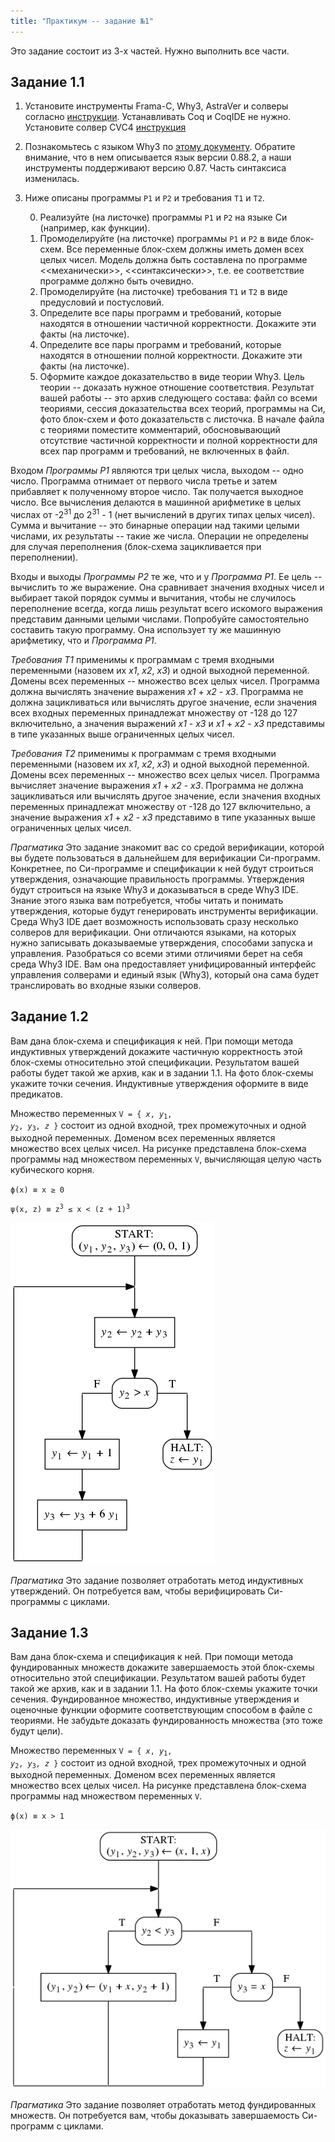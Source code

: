 ```yaml
---
title: "Практикум -- задание №1"
---
```


Это задание состоит из 3-х частей. Нужно выполнить все части.

## Задание 1.1

1. Установите инструменты Frama-C, Why3, AstraVer и солверы
   согласно [инструкции](https://forge.ispras.ru/projects/astraver/wiki).
   Устанавливать Coq и CoqIDE не нужно. Установите солвер CVC4
   [инструкция](../cvc4.md)
2. Познакомьтесь с языком Why3 по [этому документу](https://web.archive.org/web/20171208230848/http://why3.lri.fr/manual.pdf).
   Обратите внимание, что в нем описывается язык версии 0.88.2, а наши
   инструменты поддерживают версию 0.87. Часть синтаксиса изменилась.
3. Ниже описаны программы `P1` и `P2` и требования `T1` и `T2`.

   0. Реализуйте (на листочке) программы `P1` и `P2` на языке Си (например, как функции).  
   1. Промоделируйте (на листочке) программы `P1` и `P2` в виде блок-схем.
      Все переменные блок-схем должны иметь домен всех целых чисел.
      Модель должна быть составлена по программе <<механически>>,
      <<синтаксически>>, т.е. ее соответствие программе должно быть очевидно.
   2. Промоделируйте (на листочке) требования `T1` и `T2` в виде предусловий
      и постусловий.
   3. Определите все пары программ и требований, которые находятся в отношении
      частичной корректности. Докажите эти факты (на листочке).
   4. Определите все пары программ и требований, которые находятся в отношении
      полной корректности. Докажите эти факты (на листочке).
   5. Оформите каждое доказательство в виде теории Why3. Цель теории -- доказать
      нужное отношение соответствия. Результат вашей работы -- это архив
      следующего состава: файл со всеми теориями, сессия доказательства всех
      теорий, программы на Си, фото блок-схем и фото доказательств с листочка.
      В начале файла с теориями поместите комментарий, обосновывающий
      отсутствие частичной корректности и полной корректности для всех пар
      программ и требований, не включенных в файл.

Входом _Программы P1_ являются три целых числа, выходом -- одно число.
Программа отнимает от первого числа третье и затем прибавляет к полученному
второе число. Так получается выходное число.
Все вычисления делаются в машинной арифметике в целых числах от -2<sup>31</sup> до 2<sup>31</sup> - 1
(нет вычислений в других типах целых чисел).
Сумма и вычитание -- это бинарные операции над такими
целыми числами, их результаты -- такие же числа. Операции не определены для
случая переполнения (блок-схема зацикливается при переполнении).

Входы и выходы _Программы Р2_ те же, что и у _Программа Р1_. Ее цель --
вычислить то же выражение. Она сравнивает значения входных чисел и выбирает
такой порядок суммы и вычитания, чтобы не случилось переполнение всегда,
когда лишь результат всего искомого
выражения представим данными целыми числами. Попробуйте самостоятельно
составить такую программу. Она использует ту же машинную арифметику, что и
_Программа Р1_.

_Требования Т1_ применимы к программам с тремя входными переменными
(назовем их _x1_, _x2_, _x3_) и одной выходной переменной. Домены всех
переменных -- множество всех целых чисел. Программа должна вычислять
значение выражения _x1_ + _x2_ - _x3_.
Программа не должна зацикливаться или вычислять другое значение, если
значения всех входных переменных принадлежат множеству от -128 до 127
включительно, а значения выражений _x1_ - _x3_ и _x1_ + _x2_ - _x3_
представимы в типе указанных выше ограниченных целых чисел.

_Требования Т2_ применимы к программам с тремя входными переменными
(назовем их _x1_, _x2_, _x3_) и одной выходной переменной. Домены всех
переменных -- множество всех целых чисел. Программа вычисляет значение
выражения _x1_ + _x2_ - _x3_.
Программа не должна зацикливаться или вычислять другое значение, если
значения входных переменных принадлежат множеству от -128 до 127
включительно, а значение выражения _x1_ + _x2_ - _x3_ представимо
в типе указанных выше ограниченных целых чисел.

_Прагматика_ Это задание знакомит вас со средой верификации,
которой вы будете пользоваться в дальнейшем для верификации Си-программ.
Конкретнее, по Си-программе и спецификации к ней будут строиться
утверждения, означающие правильность программы. Утверждения будут
строиться на языке Why3 и доказываться в среде Why3 IDE. Знание этого
языка вам потребуется, чтобы читать и понимать утверждения, которые
будут генерировать инструменты верификации. Среда Why3 IDE дает
возможность использовать сразу несколько солверов для верификации. Они
отличаются языками, на которых нужно записывать доказываемые утверждения,
способами запуска и управления. Разобраться со всеми этими отличиями
берет на себя среда Why3 IDE. Вам она предоставляет унифицированный
интерфейс управления солверами и единый язык (Why3), который она сама
будет транслировать во входные языки солверов.

## Задание 1.2

Вам дана блок-схема и спецификация к ней. При помощи
метода индуктивных утверждений докажите частичную корректность этой
блок-схемы относительно этой спецификации. Результатом вашей работы будет
такой же архив, как и в задании 1.1. На фото блок-схемы укажите
точки сечения. Индуктивные утверждения оформите в виде предикатов.

Множество переменных <code>V = { <i>x</i>, <i>y</i><sub>1</sub>,
<i>y</i><sub>2</sub>, <i>y</i><sub>3</sub>, <i>z</i> }</code> состоит
из одной входной, трех промежуточных и одной выходной переменных.
Доменом всех переменных является множество всех целых чисел.
На рисунке представлена блок-схема программы над множеством переменных
<code>V</code>, вычисляющая целую часть кубического корня.

<code>&straightphi;(x) &equiv; x &ge; 0</code>

<code>&psi;(x, z) &equiv; z<sup>3</sup> &le; x &lt; (z + 1)<sup>3</sup></code>

![блок-схема к заданию 1.2](b1_2.png)

_Прагматика_ Это задание позволяет отработать метод индуктивных
утверждений. Он потребуется вам, чтобы верифицировать Си-программы с циклами.

## Задание 1.3

Вам дана блок-схема и спецификация к ней. При помощи
метода фундированных множеств докажите завершаемость этой блок-схемы
относительно этой спецификации. Результатом вашей работы будет такой же архив,
как и в задании 1.1. На фото блок-схемы укажите точки сечения.
Фундированное множество, индуктивные утверждения и оценочные функции
оформите соответствующим способом в файле с теориями. Не забудьте доказать
фундированность множества (это тоже будут цели).

Множество переменных <code>V = { <i>x</i>, <i>y</i><sub>1</sub>,
<i>y</i><sub>2</sub>, <i>y</i><sub>3</sub>, <i>z</i> }</code> состоит
из одной входной, трех промежуточных и одной выходной переменных.
Доменом всех переменных является множество всех целых чисел. На рисунке
представлена блок-схема программы над множеством переменных <code>V</code>.

<code>&straightphi;(x) &equiv; x &gt; 1</code>

![блок-схема к заданию 1.3](b1_3.png)

_Прагматика_ Это задание позволяет отработать метод фундированных
множеств. Он потребуется вам, чтобы доказывать завершаемость Си-программ
с циклами.
